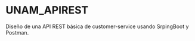  # UNAM_APIREST 
  Diseño de una API REST básica de customer-service usando SrpingBoot y Postman. 
